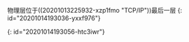 物理层位于((20201013225932-xzp1fmo "TCP/IP"))最后一层
{: id="20201014193036-yxxf976"}

{: id="20201014193056-htc3iwr"}
